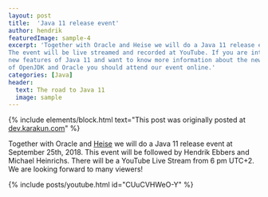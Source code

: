 ```yaml
---
layout: post
title:  'Java 11 release event'
author: hendrik
featuredImage: sample-4
excerpt: 'Together with Oracle and Heise we will do a Java 11 release event.
The event will be live streamed and recorded at YouTube. If you are interested in the
new features of Java 11 and want to know more information about the new roadmap
of OpenJDK and Oracle you should attend our event online.'
categories: [Java]
header:
  text: The road to Java 11
  image: sample
---
```

{% include elements/block.html text="This post was originally posted at [dev.karakun.com](dev.karakun.com)" %}

Together with Oracle and [Heise](https://www.heise.de/developer/meldung/Jetzt-vormerken-Launch-Event-zu-Java-11-4168709.html) we will do a Java 11 release event at September 25th, 2018. This event will be followed by Hendrik Ebbers and Michael Heinrichs. There will be a YouTube Live Stream from 6 pm UTC+2. We are looking forward to many viewers!

{% include posts/youtube.html id="CUuCVHWeO-Y" %}
